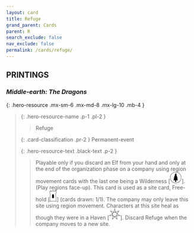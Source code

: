 ```yaml
---
layout: card
title: Refuge
grand_parent: Cards
parent: R
search_exclude: false
nav_exclude: false
permalink: /cards/refuge/
---
```


## PRINTINGS


### _Middle-earth: The Dragons_

{: .hero-resource .mx-sm-6 .mx-md-8 .mx-lg-10 .mb-4 }
> {: .hero-resource-name .p-1 .pl-2 }
> > <div class="card-mp"></div>
> > <div class="card-name">Refuge</div>
>
> {: .card-classification .pr-2 }
> Permanent-event
>
> {: .hero-resource-text .black-text .p-2 }
> > Playable only if you discard an Elf from your hand and only at the end of the organization phase on a company using region movement cards with the last one being a Wilderness \[![](/assets/images/wilderness.svg)]. (Play regions face-up). This card is used as a site card, Free-hold \[![](/assets/images/free-hold.svg)] (cards drawn: 1/1). The company may only leave this site using region movement. Characters at this site heal as though they were in a Haven \[![](/assets/images/free-haven.svg)]. Discard Refuge when the company moves to a new site. 
> 
